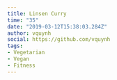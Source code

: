 ```yaml
---
title: Linsen Curry
time: "35"
date: "2019-03-12T15:38:03.284Z"
author: vquynh
social: https://github.com/vquynh 
tags:
- Vegetarian
- Vegan
- Fitness
---
```


<!-- Content here -->